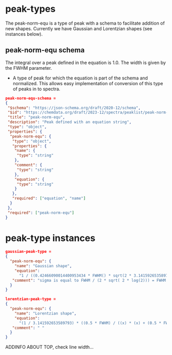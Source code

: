 
# peak-types

The peak-norm-equ is a type of peak with a schema to facilitate addition of new shapes.
Currently we have Gaussian and Lorentzian shapes (see instances below).

## peak-norm-equ schema

The integral over a peak defined in the equation is 1.0.
The width is given by the FWHM parameter.

- A type of peak for which the equation is part of the schema and normalized. This allows easy implementation of conversion of this type of peaks in to spectra.

```json
peak-norm-equ-schema = 
{
 "$schema": "https://json-schema.org/draft/2020-12/schema",
 "$id": "https://chemdata.org/draft/2023-12/spectra/peaklist/peak-norm-equ.schema.json",
 "title": "peak-norm-equ",
 "description": "Peak defined with an equation string",
 "type": "object",
 "properties": {
  "peak-norm-equ": {
   "type": "object",
   "properties": {
    "name": {
     "type": "string"
    },
    "comment": {
     "type": "string"
    },
    "equation": {
     "type": "string"
    }
   },
   "required": ["equation", "name"]
  }
 },
 "required": ["peak-norm-equ"]
}
```


# peak-type instances

```json
gaussian-peak-type = 
{
  "peak-norm-equ": {
    "name": "Gaussian shape",
    "equation": 
      "1 / ((0.42466090014400953434 * FWHM() * sqrt(2 * 3.141592653589793)) * exp(-((x) * (x)) / (2 * (0.42466090014400953434 * FWHM) * (0.42466090014400953434 * FWHM)))",
   "comment": "sigma is equal to ​FWHM​ / (2 * sqrt( 2 * log(2))) = ​FWHM​ * 0.42466090014400953434 "
  }
}
```

```json
lorentzian-peak-type = 
{
  "peak-norm-equ": {
    "name": "Lorentzian shape",
    "equation": 
      "(1 / 3.141592653589793) * ((0.5 * FWHM) / ((x) * (x) + (0.5 * FWHM) * (0.5 * FWHM)))",
   "comment": " "
  }
}
```

ADDINFO ABOUT TOP, check line width...